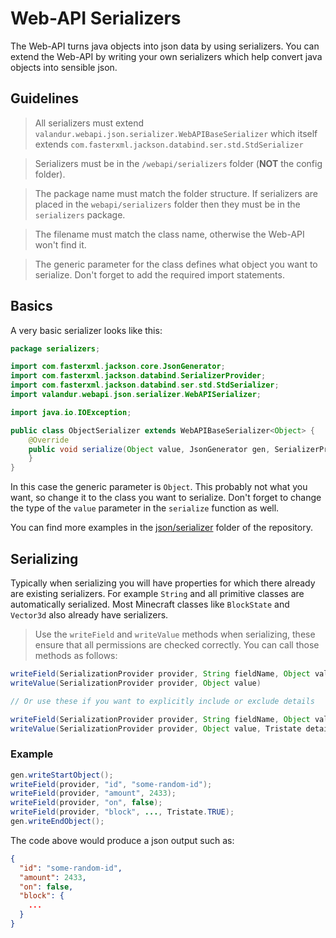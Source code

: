 # Web-API Serializers
The Web-API turns java objects into json data by using serializers. You can extend the Web-API
by writing your own serializers which help convert java objects into sensible json.

## Guidelines
> All serializers must extend `valandur.webapi.json.serializer.WebAPIBaseSerializer`
which itself extends `com.fasterxml.jackson.databind.ser.std.StdSerializer`

> Serializers must be in the `/webapi/serializers` folder (**NOT** the config folder).

> The package name must match the folder structure. If serializers are placed in the 
`webapi/serializers` folder then they must be in the `serializers` package.

> The filename must match the class name, otherwise the Web-API won't find it.

> The generic parameter for the class defines what object you want to serialize. 
Don't forget to add the required import statements.

## Basics
A very basic serializer looks like this:

```java
package serializers;

import com.fasterxml.jackson.core.JsonGenerator;
import com.fasterxml.jackson.databind.SerializerProvider;
import com.fasterxml.jackson.databind.ser.std.StdSerializer;
import valandur.webapi.json.serializer.WebAPISerializer;

import java.io.IOException;

public class ObjectSerializer extends WebAPIBaseSerializer<Object> {
    @Override
    public void serialize(Object value, JsonGenerator gen, SerializerProvider provider) throws IOException {
    }
}
```

In this case the generic parameter is `Object`. This probably not what you want, so change it 
to the class you want to serialize. Don't forget to change the type of the `value` parameter 
in the `serialize` function as well.

You can find more examples in the [json/serializer](https://github.com/Valandur/Web-API/tree/master/src/main/java/valandur/webapi/json/serializer)
folder of the repository.

## Serializing
Typically when serializing you will have properties for which there already are existing serializers.
For example `String` and all primitive classes are automatically serialized. Most Minecraft 
classes like `BlockState` and `Vector3d` also already have serializers.

> Use the `writeField` and `writeValue` methods when serializing, these ensure that all permissions
are checked correctly. You can call those methods as follows:

```java
writeField(SerializationProvider provider, String fieldName, Object value)
writeValue(SerializationProvider provider, Object value)

// Or use these if you want to explicitly include or exclude details

writeField(SerializationProvider provider, String fieldName, Object value, TriState details)
writeValue(SerializationProvider provider, Object value, Tristate details)
```

### Example
```java
gen.writeStartObject();
writeField(provider, "id", "some-random-id");
writeField(provider, "amount", 2433);
writeField(provider, "on", false);
writeField(provider, "block", ..., Tristate.TRUE);
gen.writeEndObject();
```
The code above would produce a json output such as:
```json
{
  "id": "some-random-id",
  "amount": 2433,
  "on": false,
  "block": {
    ...
  }
}
```
